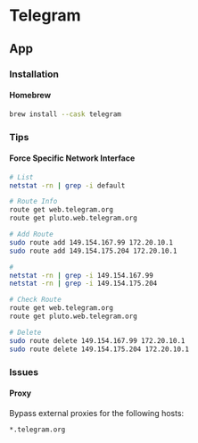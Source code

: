 # Telegram

## App

### Installation

#### Homebrew

```sh
brew install --cask telegram
```

### Tips

#### Force Specific Network Interface

```sh
# List
netstat -rn | grep -i default

# Route Info
route get web.telegram.org
route get pluto.web.telegram.org

# Add Route
sudo route add 149.154.167.99 172.20.10.1
sudo route add 149.154.175.204 172.20.10.1

#
netstat -rn | grep -i 149.154.167.99
netstat -rn | grep -i 149.154.175.204

# Check Route
route get web.telegram.org
route get pluto.web.telegram.org

# Delete
sudo route delete 149.154.167.99 172.20.10.1
sudo route delete 149.154.175.204 172.20.10.1
```

### Issues

#### Proxy

Bypass external proxies for the following hosts:

```txt
*.telegram.org
```
